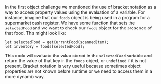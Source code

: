 In the first object challenge we mentioned the use of bracket notation as a way to access property values using the evaluation of a
variable. For instance, imagine that our `foods` object is being used in a program for a supermarket cash register. We have some
function that sets the `selectedFood` and we want to check our `foods` object for the presence of that food. This might look like:

```
let selectedFood = getCurrentFood(scannedItem);
let inventory = foods[selectedFood];
```

This code will evaluate the value stored in the `selectedFood` variable and return the value of that key in the `foods` object, or
`undefined` if it is not present. Bracket notation is very useful because sometimes object properties are not known before runtime or 
we need to access them in a more dynamic way.
